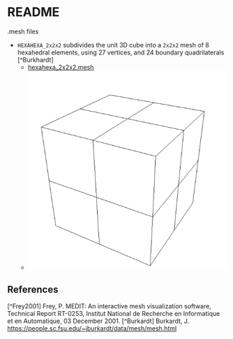 # README

.mesh files

* `HEXAHEXA_2x2x2` subdivides the unit 3D cube into a `2x2x2` mesh of 8 hexahedral elements, using 27 vertices, and 24 boundary quadrilaterals [^Burkhardt]
  * [hexahexa_2x2x2.mesh](hexahexa_2x2x2.mesh)
  * ![hexahexa_2x2x2](fig/hexahexa_2x2x2.png)

## References

[^Frey2001] Frey, P. MEDIT: An interactive mesh visualization software, Technical Report RT-0253, Institut National de Recherche en Informatique et en Automatique, 03 December 2001.
[^Burkardt] Burkardt, J. https://people.sc.fsu.edu/~jburkardt/data/mesh/mesh.html
